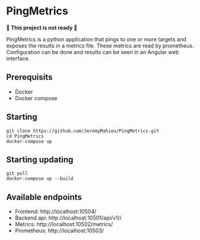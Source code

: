 # PingMetrics
**🚧 This project is not ready 🚧**

PingMetrics is a python application that pings to one or more targets and exposes the results in a metrics file. These metrics are read by prometheus. Configuration can be done and results can be seen in an Angular web interface.

## Prerequisits
* Docker
* Docker compose

## Starting
```
git clone https://github.com/JeremyMahieu/PingMetrics.git
cd PingMetrics
docker-compose up
```
## Starting updating
```
git pull
docker-compose up --build
```
## Available endpoints
* Frontend: http://localhost:10504/
* Backend api: http://localhost:10501/api/v1/<route>/
* Metrics: http://localhost:10502/metrics/
* Prometheus: http://localhost:10503/
